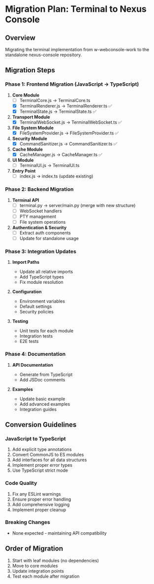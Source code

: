 # Migration Plan: Terminal to Nexus Console

## Overview
Migrating the terminal implementation from w-webconsole-work to the standalone nexus-console repository.

## Migration Steps

### Phase 1: Frontend Migration (JavaScript → TypeScript)
1. **Core Module**
   - [ ] TerminalCore.js → TerminalCore.ts
   - [x] TerminalRenderer.js → TerminalRenderer.ts ✅
   - [x] TerminalState.js → TerminalState.ts ✅

2. **Transport Module**
   - [x] TerminalWebSocket.js → TerminalWebSocket.ts ✅

3. **File System Module**
   - [x] FileSystemProvider.js → FileSystemProvider.ts ✅

4. **Security Module**
   - [x] CommandSanitizer.js → CommandSanitizer.ts ✅

5. **Cache Module**
   - [x] CacheManager.js → CacheManager.ts ✅

6. **UI Module**
   - [ ] TerminalUI.js → TerminalUI.ts

7. **Entry Point**
   - [ ] index.js → index.ts (update existing)

### Phase 2: Backend Migration
1. **Terminal API**
   - [ ] terminal.py → server/main.py (merge with new structure)
   - [ ] WebSocket handlers
   - [ ] PTY management
   - [ ] File system operations

2. **Authentication & Security**
   - [ ] Extract auth components
   - [ ] Update for standalone usage

### Phase 3: Integration Updates
1. **Import Paths**
   - Update all relative imports
   - Add TypeScript types
   - Fix module resolution

2. **Configuration**
   - Environment variables
   - Default settings
   - Security policies

3. **Testing**
   - Unit tests for each module
   - Integration tests
   - E2E tests

### Phase 4: Documentation
1. **API Documentation**
   - Generate from TypeScript
   - Add JSDoc comments

2. **Examples**
   - Update basic example
   - Add advanced examples
   - Integration guides

## Conversion Guidelines

### JavaScript to TypeScript
1. Add explicit type annotations
2. Convert CommonJS to ES modules
3. Add interfaces for all data structures
4. Implement proper error types
5. Use TypeScript strict mode

### Code Quality
1. Fix any ESLint warnings
2. Ensure proper error handling
3. Add comprehensive logging
4. Implement proper cleanup

### Breaking Changes
- None expected - maintaining API compatibility

## Order of Migration
1. Start with leaf modules (no dependencies)
2. Move to core modules
3. Update integration points
4. Test each module after migration
